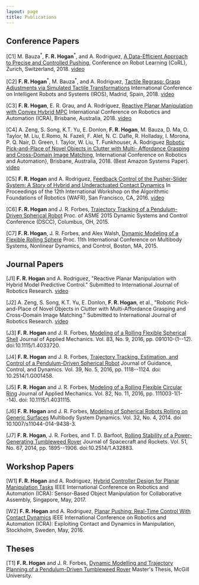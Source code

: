 ```yaml
---
layout: page
title: Publications 
---
```


## Conference Papers

[C1] M. Bauza<sup>\*</sup>, __F. R. Hogan__<sup>\*</sup>, and A. Rodriguez, 
[A Data-Efficient Approach to Precise and Controlled Pushing](https://arxiv.org/abs/1807.09904), 
Conference on Robot Learning (CoRL), Zurich, Switzerland, 2018. 
[video](https://youtu.be/Z45O480pij0)

[C2] __F. R. Hogan__<sup>\*</sup>, M. Bauza<sup>\*</sup>, and A. Rodriguez, [Tactile Regrasp: Grasp Adjustments via Simulated
Tactile Transformations](https://arxiv.org/abs/1803.01940)  International Conference on Intelligent Robots and Systems (IROS), Madrid, Spain,
2018.
[video](https://youtu.be/gjn7DmfpwDk)

[C3] __F. R. Hogan__, E. R. Grau, and A. Rodriguez, [Reactive Planar Manipulation with Convex Hybrid
MPC](https://arxiv.org/abs/1710.05724) International Conference on Robotics and Automation (ICRA), Brisbane, Australia,
2018.
[video](https://youtu.be/bMMlkyue_ZU)

[C4] A. Zeng, S. Song, K.T. Yu, E. Donlon,  __F. R. Hogan__, M. Bauza, D. Ma, O. Taylor, M. Liu, E.Romo, N. Fazeli, F. Alet, N. C. Dafle, 
R. Holladay, I. Morona, P. Q. Nair, D. Green, I. Taylor, W. Liu, T. Funkhouser, A. Rodriguez [Robotic Pick-and-Place of Novel Objects in Clutter with Multi-
Affordance Grasping and Cross-Domain Image Matching](https://arxiv.org/abs/1710.01330),  International Conference on Robotics and Automation}, Brisbane, Australia, 2018.  (Best Amazon Systems Paper).
[video](https://youtu.be/1OWDAj3zaCM)

[C5] __F. R. Hogan__ and  A. Rodriguez, [Feedback Control of the Pusher-Slider System:
A Story of Hybrid and Underactuated
Contact Dynamics](https://arxiv.org/abs/1611.08268) In Proceedings of the 12th International Workshop on the Algorithmic Foundations of Robotics (WAFR), 
San Francisco, CA, 2016.
[video](https://youtu.be/hpOVaw0Gkv4)

[C6] __F. R. Hogan__ and  J. R. Forbes, [Trajectory Tracking of a Pendulum-Driven Spherical Robot](https://www.researchgate.net/publication/314601452_Trajectory_Tracking_of_a_Pendulum-Driven_Spherical_Robot)
 Proc. of ASME 2015 Dynamic Systems and Control Conference (DSCC), Columbus, OH,  2015. 

[C7] __F. R. Hogan__, J. R. Forbes, and Alex Walsh, [Dynamic Modeling of a Flexible Rolling Sphere](https://www.researchgate.net/publication/317569472_Dynamic_Modeling_of_a_Rolling_Flexible_Sphere) 
 Proc. 11th International Conference on Multibody Systems, Nonlinear Dynamics, and Control, Boston, MA,  2015.

## Journal Papers

[J1] __F. R. Hogan__ and A. Rodriguez, "Reactive Planar Manipulation with Hybrid Model Predictive Control."
 Submitted to  International Journal of Robotics Research. 
[video](https://pngtree.com/free-icon/the-task--video-default-icon_162508)

[J2] A. Zeng, S. Song, K.T. Yu, E. Donlon,  __F. R. Hogan__, et al., "Robotic Pick-and-Place of Novel Objects in Clutter 
with Multi-Affordance Grasping and Cross-Domain Image Matching."
Submitted to  International Journal of Robotics Research. 
[video](https://pngtree.com/free-icon/the-task--video-default-icon_162508)

[J3] __F. R. Hogan__ and J. R. Forbes, [Modeling of a Rolling Flexible Spherical Shell](https://pngtree.com/free-icon/the-task--video-default-icon_162508)
 Journal of Applied Mechanics. Vol. 83, No. 9, 2016, pp. 091010-(1--12). doi:10.1115/1.4033720. 

[J4] __F. R. Hogan__ and J. R. Forbes, [Trajectory Tracking, Estimation, and Control of a Pendulum-Driven Spherical Robot](https://arc.aiaa.org/doi/abs/10.2514/1.G001458)
 Journal of Guidance, Control, and Dynamics. Vol. 39, No. 5, 2016, pp. 1118--1124. doi: 10.2514/1.G001458.

[J5] __F. R. Hogan__ and J. R. Forbes, [Modeling of a Rolling Flexible Circular Ring](http://appliedmechanics.asmedigitalcollection.asme.org/article.aspx?articleid=2411775)
 Journal of Applied Mechanics. Vol. 82, No. 11, 2016, pp. 111003-1(1--14). doi: 10.1115/1.4031115.

[J6] __F. R. Hogan__ and J. R. Forbes, [Modeling of Spherical Robots Rolling on Generic Surfaces](https://link.springer.com/article/10.1007/s11044-014-9438-3)
 Multibody System Dynamics. Vol. 32, No. 4, 2014. doi 10.1007/s11044-014-9438-3.

[J7] __F. R. Hogan__, J. R. Forbes, and T. D. Barfoot, [Rolling Stability of a Power-Generating Tumbleweed Rover](https://arc.aiaa.org/doi/10.2514/1.A32883)
 Journal of Spacecraft and Rockets. Vol. 51, No. 67, 2014, pp. 1895--1906. doi:10.2514/1.A32883.

## Workshop Papers

[W1] __F. R. Hogan__ and A. Rodriguez, [Hybrid Controller Design for Planar Manipulation Tasks](https://pngtree.com/free-icon/the-task--video-default-icon_162508)
 IEEE
International Conference on Robotics and Automation (ICRA): Sensor-Based Object Manipulation for
Collaborative Assembly, Singapore, May, 2017.

[W2] __F. R. Hogan__ and A. Rodriguez, [Planar Pushing: Real-Time Control With Contact Dynamics](https://pngtree.com/free-icon/the-task--video-default-icon_162508)
  IEEE International 
Conference on Robotics and Automation (ICRA): Exploiting Contact and Dynamics in Manipulation, Stockholm, 
Sweden, May, 2016. 

## Theses

[T1] __F. R. Hogan__ and J. R. Forbes, [Dynamic Modelling and Trajectory Planning of a
Pendulum-Driven Tumbleweed Rover](https://pngtree.com/free-icon/the-task--video-default-icon_162508)
  Master's Thesis, McGill University. 
